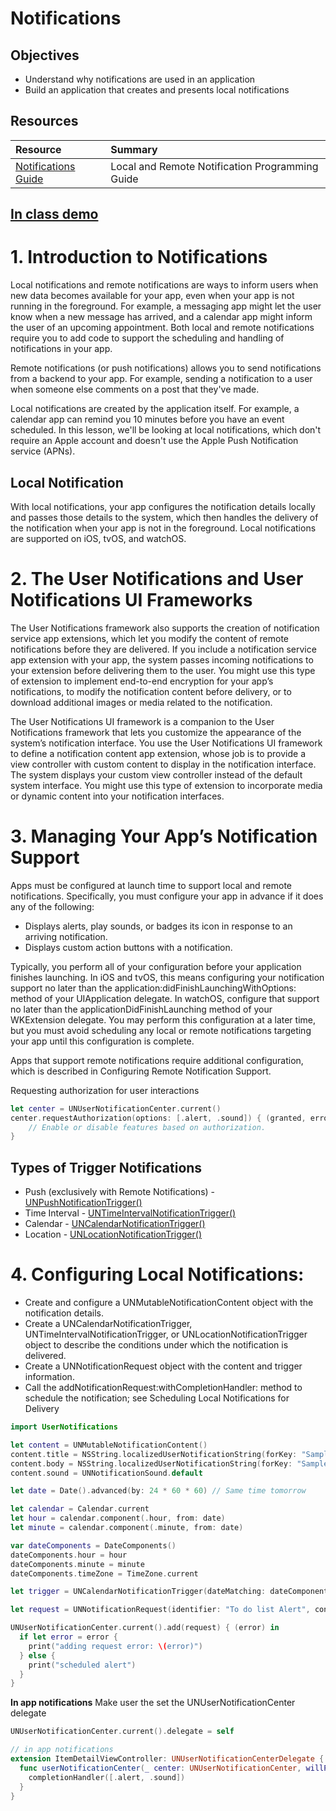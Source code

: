 # Notifications

## Objectives

- Understand why notifications are used in an application
- Build an application that creates and presents local notifications

## Resources
|Resource|Summary|
|:------|:------|
|[Notifications Guide](https://developer.apple.com/library/content/documentation/NetworkingInternet/Conceptual/RemoteNotificationsPG/#//apple_ref/doc/uid/TP40008194-CH3-SW1)|Local and Remote Notification Programming Guide|

## [In class demo](https://github.com/joinpursuit/Pursuit-Core-iOS-ToDoList-Local-Notifications)

# 1. Introduction to Notifications

Local notifications and remote notifications are ways to inform users when new data becomes available for your app, even when your app is not running in the foreground. For example, a messaging app might let the user know when a new message has arrived, and a calendar app might inform the user of an upcoming appointment. Both local and remote notifications require you to add code to support the scheduling and handling of notifications in your app.

Remote notifications (or push notifications) allows you to send notifications from a backend to your app.  For example, sending a notification to a user when someone else comments on a post that they've made.

Local notifications are created by the application itself.  For example, a calendar app can remind you 10 minutes before you have an event scheduled.  In this lesson, we'll be looking at local notifications, which don't require an Apple account and doesn't use the Apple Push Notification service (APNs).

## Local Notification

With local notifications, your app configures the notification details locally and passes those details to the system, which then handles the delivery of the notification when your app is not in the foreground. Local notifications are supported on iOS, tvOS, and watchOS.

# 2. The User Notifications and User Notifications UI Frameworks

The User Notifications framework also supports the creation of notification service app extensions, which let you modify the content of remote notifications before they are delivered. If you include a notification service app extension with your app, the system passes incoming notifications to your extension before delivering them to the user. You might use this type of extension to implement end-to-end encryption for your app’s notifications, to modify the notification content before delivery, or to download additional images or media related to the notification.

The User Notifications UI framework is a companion to the User Notifications framework that lets you customize the appearance of the system’s notification interface. You use the User Notifications UI framework to define a notification content app extension, whose job is to provide a view controller with custom content to display in the notification interface. The system displays your custom view controller instead of the default system interface. You might use this type of extension to incorporate media or dynamic content into your notification interfaces.

# 3. Managing Your App’s Notification Support

Apps must be configured at launch time to support local and remote notifications. Specifically, you must configure your app in advance if it does any of the following:

* Displays alerts, play sounds, or badges its icon in response to an arriving notification.
* Displays custom action buttons with a notification.

Typically, you perform all of your configuration before your application finishes launching. In iOS and tvOS, this means configuring your notification support no later than the application:didFinishLaunchingWithOptions: method of your UIApplication delegate. In watchOS, configure that support no later than the applicationDidFinishLaunching method of your WKExtension delegate. You may perform this configuration at a later time, but you must avoid scheduling any local or remote notifications targeting your app until this configuration is complete.

Apps that support remote notifications require additional configuration, which is described in Configuring Remote Notification Support.

Requesting authorization for user interactions
```swift
let center = UNUserNotificationCenter.current()
center.requestAuthorization(options: [.alert, .sound]) { (granted, error) in
    // Enable or disable features based on authorization.
}
```

## Types of Trigger Notifications

* Push (exclusively with Remote Notifications) - [UNPushNotificationTrigger()](https://developer.apple.com/documentation/usernotifications/unpushnotificationtrigger)
* Time Interval - [UNTimeIntervalNotificationTrigger()](https://developer.apple.com/documentation/usernotifications/untimeintervalnotificationtrigger)
* Calendar - [UNCalendarNotificationTrigger()](https://developer.apple.com/documentation/usernotifications/uncalendarnotificationtrigger)
* Location - [UNLocationNotificationTrigger()](https://developer.apple.com/documentation/usernotifications/unlocationnotificationtrigger)

# 4. Configuring Local Notifications:

* Create and configure a UNMutableNotificationContent object with the notification details.
* Create a UNCalendarNotificationTrigger, UNTimeIntervalNotificationTrigger, or UNLocationNotificationTrigger object to describe the conditions under which the notification is delivered.
* Create a UNNotificationRequest object with the content and trigger information.
* Call the addNotificationRequest:withCompletionHandler: method to schedule the notification; see Scheduling Local Notifications for Delivery

```swift
import UserNotifications

let content = UNMutableNotificationContent()
content.title = NSString.localizedUserNotificationString(forKey: "Sample Title", arguments: nil)
content.body = NSString.localizedUserNotificationString(forKey: "Sample Body", arguments: nil)
content.sound = UNNotificationSound.default

let date = Date().advanced(by: 24 * 60 * 60) // Same time tomorrow

let calendar = Calendar.current
let hour = calendar.component(.hour, from: date)
let minute = calendar.component(.minute, from: date)

var dateComponents = DateComponents()
dateComponents.hour = hour
dateComponents.minute = minute
dateComponents.timeZone = TimeZone.current

let trigger = UNCalendarNotificationTrigger(dateMatching: dateComponents, repeats: false)

let request = UNNotificationRequest(identifier: "To do list Alert", content: content, trigger: trigger)

UNUserNotificationCenter.current().add(request) { (error) in
  if let error = error {
    print("adding request error: \(error)")
  } else {
    print("scheduled alert")
  }
}
```

**In app notifications**
Make user the set the UNUserNotificationCenter delegate
```swift
UNUserNotificationCenter.current().delegate = self
```

```swift
// in app notifications
extension ItemDetailViewController: UNUserNotificationCenterDelegate {
  func userNotificationCenter(_ center: UNUserNotificationCenter, willPresent notification: UNNotification, withCompletionHandler completionHandler: @escaping (UNNotificationPresentationOptions) -> Void) {
    completionHandler([.alert, .sound])
  }
}
```
